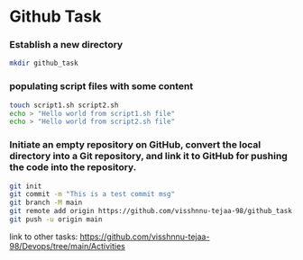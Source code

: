 # Github Task

### Establish a new directory

```bash
mkdir github_task
```
### populating script files with some content

```bash
touch script1.sh script2.sh
echo > "Hello world from script1.sh file"
echo > "Hello world from script2.sh file"
```

### Initiate an empty repository on GitHub, convert the local directory into a Git repository, and link it to GitHub for pushing the code into the repository.

```bash
git init
git commit -m "This is a test commit msg"
git branch -M main
git remote add origin https://github.com/visshnnu-tejaa-98/github_task.git
git push -u origin main

```

link to other tasks: https://github.com/visshnnu-tejaa-98/Devops/tree/main/Activities
